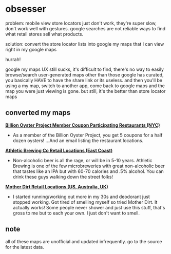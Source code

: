 # obsesser

problem: mobile view store locators just don't work, they're super slow, don't work well with gestures. google searches are not reliable ways to find what retail stores sell what products.

solution: convert the store locator lists into google my maps that I can view right in my google maps

hurrah!

<rant> google my maps UX still sucks, it's difficult to find, there's no way to easily browse/search user-generated maps other than those google has curated, you basically HAVE to have the share link or its useless. and then you'll be using a my map, switch to another app, come back to google maps and the map you were just viewing is gone. but still, it's the better than store locator maps </rant>

## converted my maps

**[Billion Oyster Project Member Coupon Participating Restaurants (NYC)](https://drive.google.com/open?id=1VgnYLGEV0Ps-uxxrRreYCfWFMgAtck9R&usp=sharing)**
* As a member of the Billion Oyster Project, you get 5 coupons for a half dozen oysters! ...And an email listing the restaurant locations.

**[Athletic Brewing Co Retail Locations (East Coast)](https://drive.google.com/open?id=1y_7nsA-qVCTAjjGPUsc60L9TzbayjfH7&usp=sharing)**
* Non-alcoholic beer is all the rage, or will be in 5-10 years. Athletic Brewing is one of the few microbreweries with great non-alcoholic beer that tastes like an IPA but with 60-70 calories and .5% alcohol. You can drink these guys walking down the street folks!

**[Mother Dirt Retail Locations (US, Australia, UK)](https://drive.google.com/open?id=1Yw6_oryDraPlj2KnzYkQ-dbmv755UYLj&usp=sharing)**
* I started running/working out more in my 30s and deodorant just stopped working. Got tired of smelling myself so tried Mother Dirt. It actually works! Some people never shower and just use this stuff, that's gross to me but to each your own. I just don't want to smell.

## note

all of these maps are unofficial and updated infrequently. go to the source for the latest data.
